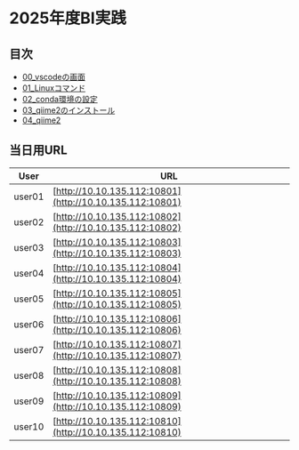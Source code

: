 # 2025年度BI実践

## 目次
- [00_vscodeの画面](00_vscodeの画面.md)
- [01_Linuxコマンド](01_Linuxコマンド.md)
- [02_conda環境の設定](02_conda環境の設定.md)
- [03_qiime2のインストール](03_qiime2のインストール.md)
- [04_qiime2](04_qiime2.md)
  

## 当日用URL

| User | URL |
| --- | --- |
| user01 | [http://10.10.135.112:10801](http://10.10.135.112:10801) |
| user02 | [http://10.10.135.112:10802](http://10.10.135.112:10802) |
| user03 | [http://10.10.135.112:10803](http://10.10.135.112:10803) |
| user04 | [http://10.10.135.112:10804](http://10.10.135.112:10804) |
| user05 | [http://10.10.135.112:10805](http://10.10.135.112:10805) |
| user06 | [http://10.10.135.112:10806](http://10.10.135.112:10806) |
| user07 | [http://10.10.135.112:10807](http://10.10.135.112:10807) |
| user08 | [http://10.10.135.112:10808](http://10.10.135.112:10808) |
| user09 | [http://10.10.135.112:10809](http://10.10.135.112:10809) |
| user10 | [http://10.10.135.112:10810](http://10.10.135.112:10810) |
